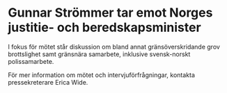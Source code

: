 # Gunnar Strömmer tar emot Norges justitie- och beredskapsminister

I fokus för mötet står diskussion om bland annat gränsöverskridande grov brottslighet samt gränsnära samarbete, inklusive svensk-norskt polissamarbete.

För mer information om mötet och intervjuförfrågningar, kontakta pressekreterare Erica Wide.
